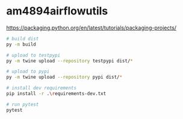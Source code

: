 # am4894airflowutils

https://packaging.python.org/en/latest/tutorials/packaging-projects/

```bash
# build dist
py -m build
```

```bash
# upload to testpypi
py -m twine upload --repository testpypi dist/*
```

```bash
# upload to pypi
py -m twine upload --repository pypi dist/*
```

```bash
# install dev requirements
pip install -r .\requirements-dev.txt
```

```bash
# run pytest
pytest
```
